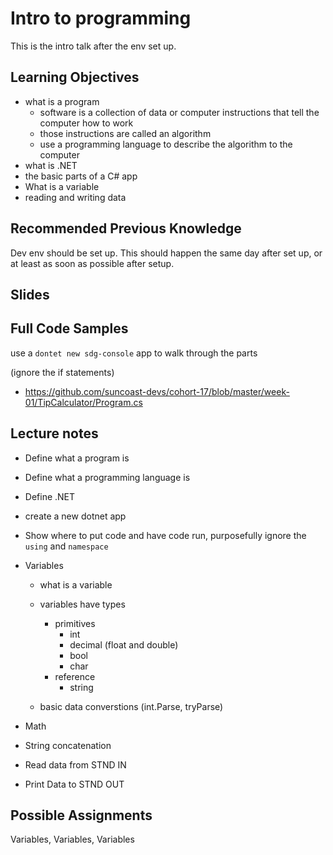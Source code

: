 # Intro to programming

This is the intro talk after the env set up.

## Learning Objectives

- what is a program
  - software is a collection of data or computer instructions that tell the computer how to work
  - those instructions are called an algorithm
  - use a programming language to describe the algorithm to the computer
- what is .NET
- the basic parts of a C# app
- What is a variable
- reading and writing data

## Recommended Previous Knowledge

Dev env should be set up. This should happen the same day after set up, or at least as soon as possible after setup.

## Slides

## Full Code Samples

use a `dontet new sdg-console` app to walk through the parts

(ignore the if statements)

- https://github.com/suncoast-devs/cohort-17/blob/master/week-01/TipCalculator/Program.cs

## Lecture notes

- Define what a program is
- Define what a programming language is
- Define .NET
- create a new dotnet app
- Show where to put code and have code run, purposefully ignore the `using` and `namespace`
- Variables

  - what is a variable
  - variables have types

    - primitives
      - int
      - decimal (float and double)
      - bool
      - char
    - reference
      - string

  - basic data converstions (int.Parse, tryParse)

- Math
- String concatenation
- Read data from STND IN
- Print Data to STND OUT

## Possible Assignments

Variables, Variables, Variables
